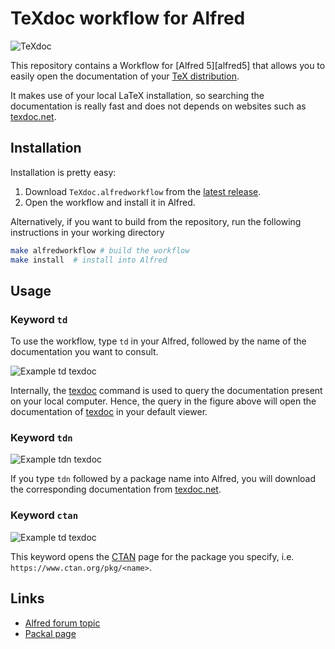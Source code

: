 # TeXdoc workflow for Alfred

![TeXdoc](./img/texdoc-logo.png)

This repository contains a Workflow for [Alfred 5][alfred5] that allows you to easily open the documentation of your [TeX distribution][mactex].

It makes use of your local LaTeX installation, so searching the documentation is really fast and does not depends on websites such as [texdoc.net][texdocnet].

## Installation

Installation is pretty easy:

 1. Download `TeXdoc.alfredworkflow` from the [latest release](https://github.com/egeerardyn/alfred-texdoc/releases/latest).
 2. Open the workflow and install it in Alfred.

Alternatively, if you want to build from the repository, run the following instructions in your working directory

```bash
make alfredworkflow # build the workflow
make install  # install into Alfred
```
## Usage

### Keyword `td`

To use the workflow, type `td` in your Alfred, followed by the name of the documentation you want to consult.

![Example `td texdoc`](img/example-td.png)

Internally, the [texdoc][texdoc] command is used to query the documentation present on your local computer.
Hence, the query in the figure above will open the documentation of [texdoc][texdoc] in your default viewer.

### Keyword `tdn`

![Example `tdn texdoc`](img/example-tdn.png)

If you type `tdn` followed by a package name into Alfred, you will download the corresponding documentation from [texdoc.net][texdocnet].

### Keyword `ctan`

![Example `td texdoc`](img/example-ctan.png)

This keyword opens the [CTAN][CTAN] page for the package you specify, i.e. `https://www.ctan.org/pkg/<name>`.

## Links

 - [Alfred forum topic](http://www.alfredforum.com/topic/8705-texdoc-workflow/)
 - [Packal page](http://www.packal.org/workflow/texdoc)

[alfred2]: https://www.alfredapp.com
[CTAN]: https://www.ctan.org
[mactex]: https://tug.org/mactex/
[texdoc]: https://www.tug.org/texdoc/
[texdocnet]: http://texdoc.net
